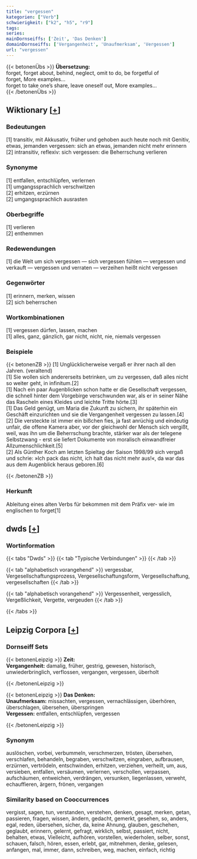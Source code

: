 ```yaml
---
title: "vergessen"
kategorien: ["Verb"]
schwierigkeit: ["k2", "h5", "r9"]
tags:
series:
mainDornseiffs: ['Zeit', 'Das Denken']
domainDornseiffs: ['Vergangenheit', 'Unaufmerksam', 'Vergessen']
url: "vergessen"
---
```


{{< betonenÜbs >}}
**Übersetzung:**  
forget, forget about, behind, neglect, omit to do, be forgetful  of  
forget, More examples...  
forget to take one’s share, leave oneself out, More examples...  
{{< /betonenÜbs >}}

## Wiktionary [[+](https://de.wiktionary.org/wiki/vergessen)]

### Bedeutungen
[1] transitiv, mit Akkusativ, früher und gehoben auch heute noch mit Genitiv, etwas, jemanden vergessen: sich an etwas, jemanden nicht mehr erinnern  
[2] intransitiv, reflexiv: sich vergessen: die Beherrschung verlieren  

### Synonyme
[1] entfallen, entschlüpfen, verlernen  
[1] umgangssprachlich verschwitzen  
[2] erhitzen, erzürnen  
[2] umgangssprachlich ausrasten  

### Oberbegriffe
[1] verlieren  
[2] enthemmen  

### Redewendungen
[1] die Welt um sich vergessen — sich vergessen fühlen — vergessen und verkauft — vergessen und verraten — verzeihen heißt nicht vergessen  

### Gegenwörter
[1] erinnern, merken, wissen  
[2] sich beherrschen  

### Wortkombinationen
[1] vergessen dürfen, lassen, machen  
[1] alles, ganz, gänzlich, gar nicht, nicht, nie, niemals vergessen  

### Beispiele
{{< betonenZB >}}
[1] Unglücklicherweise vergaß er ihrer nach all den Jahren. (veraltend)  
[1] Sie wollen sich andererseits betrinken, um zu vergessen, daß alles nicht so weiter geht, in infinitum.[2]  
[1] Nach ein paar Augenblicken schon hatte er die Gesellschaft vergessen, die schnell hinter dem Vorgebirge verschwunden war, als er in seiner Nähe das Rascheln eines Kleides und leichte Tritte hörte.[3]  
[1] Das Geld genügt, um Maria die Zukunft zu sichern, ihr späterhin ein Geschäft einzurichten und sie die Vergangenheit vergessen zu lassen.[4]  
[2] Die versteckte ist immer ein bißchen fies, ja fast anrüchig und eindeutig unfair, die offene Kamera aber, vor der gleichwohl der Mensch sich vergißt, weil, was ihn um die Beherrschung brachte, stärker war als der telegene Selbstzwang - erst sie liefert Dokumente von moralisch einwandfreier Allzumenschlichkeit.[5]  
[2] Als Günther Koch am letzten Spieltag der Saison 1998/99 sich vergaß und schrie: »Ich pack das nicht, ich halt das nicht mehr aus!«, da war das aus dem Augenblick heraus geboren.[6]  

{{< /betonenZB >}}
### Herkunft
Ableitung eines alten Verbs für bekommen mit dem Präfix ver- wie im englischen to forget[1]  



## dwds [[+](https://www.dwds.de/wb/vergessen)]

### Wortinformation
{{< tabs "Dwds" >}}
{{< tab "Typische Verbindungen" >}}
{{< /tab >}}

{{< tab "alphabetisch vorangehend" >}}
vergessbar, Vergesellschaftungsprozess, Vergesellschaftungsform, Vergesellschaftung, vergesellschaften
{{< /tab >}}

{{< tab "alphabetisch vorangehend" >}}
Vergessenheit, vergesslich, Vergeßlichkeit, Vergette, vergeuden
{{< /tab >}}

{{< /tabs >}}

## Leipzig Corpora [[+](https://corpora.uni-leipzig.de/en/res?word=vergessen&corpusId=deu_newscrawl-public_2018)]

### Dornseiff Sets
{{< betonenLeipzig >}}
**Zeit:**  
**Vergangenheit:** damalig, früher, gestrig, gewesen, historisch, unwiederbringlich, verflossen, vergangen, vergessen, überholt  

{{< /betonenLeipzig >}}


{{< betonenLeipzig >}}
**Das Denken:**  
**Unaufmerksam:** missachten, vergessen, vernachlässigen, überhören, überschlagen, übersehen, überspringen  
**Vergessen:** entfallen, entschlüpfen, vergessen  

{{< /betonenLeipzig >}}

### Synonym
auslöschen, vorbei, verbummeln, verschmerzen, trösten, übersehen, verschlafen, behandeln, begraben, verschwitzen, eingraben, aufbrausen, erzürnen, vertrödeln, entschwinden, erhitzen, verziehen, verheilt, um, aus, versieben, entfallen, versäumen, verlernen, verschollen, verpassen, aufschäumen, entweichen, verdrängen, versunken, liegenlassen, verweht, echauffieren, ärgern, frönen, vergangen


### Similarity based on Cooccurrences
vergisst, sagen, tun, verstanden, verstehen, denken, gesagt, merken, getan, passieren, fragen, wissen, ändern, gedacht, gemerkt, gesehen, so, anders, egal, reden, übersehen, sicher, da, keine Ahnung, glauben, geschehen, geglaubt, erinnern, gelernt, gefragt, wirklich, selbst, passiert, nicht, behalten, etwas, Vielleicht, aufhören, vorstellen, wiederholen, selber, sonst, schauen, falsch, hören, essen, erlebt, gar, mitnehmen, denke, gelesen, anfangen, mal, immer, dann, schreiben, weg, machen, einfach, richtig

